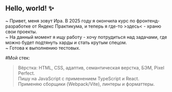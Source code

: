 ## Hello, world! ✨

~ Привет, меня зовут Ира. В 2025 году я окончила курс по фронтенд-разработке от Яндекс Практикума, и теперь я где-то >здесь< - храню свои проекты.\
~ На данный момент я ищу работу - хочу потрудиться над задачами, где можно будет подтянуть харды и стать крутым спецом.\
~ Готова к выполнению тестовых. 

#Мой стек:
> Вёрстка: HTML, CSS, адаптив, семантическая верстка, БЭМ, Pixel Perfect.\
> Пишу на JavaScript с применением TypeScript и React.\
> Применяю сборщики (Webpack/Vite), линтеры и форматтеры. 
<!--
**IrinaZhal/IrinaZhal** is a ✨ _special_ ✨ repository because its `README.md` (this file) appears on your GitHub profile.

Here are some ideas to get you started:

- 🔭 I’m currently working on ...
- 🌱 I’m currently learning ...
- 👯 I’m looking to collaborate on ...
- 🤔 I’m looking for help with ...
- 💬 Ask me about ...
- 📫 How to reach me: ...
- 😄 Pronouns: ...
- ⚡ Fun fact: ...
-->
